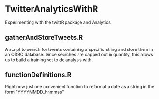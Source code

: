 TwitterAnalyticsWithR
=====================

Experimenting with the twittR package and Analytics


gatherAndStoreTweets.R
---------------------
A script to search for tweets containing a specific string and store them in an ODBC database. Since searches are capped out in quantity, this allows us to build a training set to do analysis with.

functionDefinitions.R
---------------------
Right now just one convenient function to reformat a date as a string in the form "YYYYMMDD_hhmmss"
